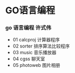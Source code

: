 # GO语言编程

### go 语言编程 许式伟   

- 01 calcproj 计算器程序
- 02 sorter 排序算法比较程序
- 03 music 音乐播放器
- 04 cgss 聊天室
- 05 photoweb 图片相册